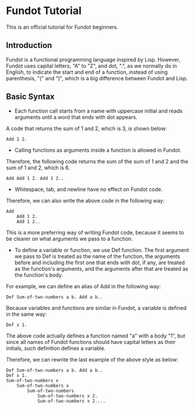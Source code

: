 # Fundot Tutorial

This is an official tutorial for Fundot beginners.

## Introduction

Fundot is a functional programming language inspired by Lisp. However, Fundot uses capital letters, "A" to "Z", and dot, ".", as we normally do in English,
to indicate the start and end of a function, instead of using parenthesis, "(" and ")",
which is a big difference between Fundot and Lisp.

## Basic Syntax

* Each function call starts from a name with uppercase initial and reads arguments until a word that ends with dot appears.

A code that returns the sum of 1 and 2, which is 3, is shown below:

    Add 1 2.

* Calling functions as arguments inside a function is allowed in Fundot.

Therefore, the following code returns the sum of the sum of 1 and 2 and the sum of 1 and 2, which is 6.

    Add Add 1 2. Add 1 2..

* Whitespace, tab, and newline have no effect on Fundot code.

Therefore, we can also write the above code in the following way:

    Add
        Add 1 2.
        Add 1 2..
This is a more preferring way of writing Fundot code,
because it seems to be clearer on what arguments we pass to a function.

* To define a variable or function, we use Def function. The first argument we pass to Def is treated as the name of the function, the arguments before and including the first one that ends with dot, if any, are treated as the function's arguments, and the arguments after that are treated as the function's body.

For example, we can define an alias of Add in the following way:

    Def Sum-of-two-numbers a b. Add a b..
Because variables and functions are similar in Fundot, a variable is defined in the same way:

    Def x 1.
The above code actually defines a function named "a" with a body "1", but since all names of Fundot functions should have capital letters as their initials, such definition defines a variable.

Therefore, we can rewrite the last example of the above style as below:

    Def Sum-of-two-numbers a b. Add a b..
    Def x 1.
    Sum-of-two-numbers x
        Sum-of-two-numbers x
            Sum-of-two-numbers
                Sum-of-two-numbers x 2.
                Sum-of-two-numbers x 2....
